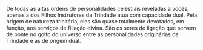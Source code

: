 ﻿De todas as altas ordens de personalidades celestiais reveladas a vocês, apenas a dos Filhos Instrutores da Trindade atua com capacidade dual. Pela origem de  natureza trinitária, eles são quase totalmente devotados, em função, aos serviços de filiação divina. São os seres de ligação que servem de ponte no golfo do universo entre as personalidades originárias da Trindade e as de origem dual.